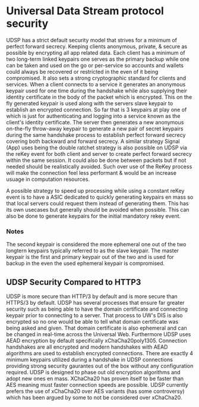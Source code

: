 # Universal Data Stream protocol security

UDSP has a strict default security model that strives for a minimum of perfect forward secrecy. Keeping clients anonymous, private, & secure as possible by encrypting all app related data. Each client has a minimum of two long-term linked keypairs one serves as the primary backup while one can be taken and used on the go or per-service so accounts and wallets could always be recovered or restricted in the even of it being compromised. It also sets a strong cryptographic standard for clients and services. When a client connects to a service it generates an anonymous keypair used for one time during the handshake while also supplying their identity certificate in the body of the packet which is encrypted. This on the fly generated keypair is used along with the servers slave keypair to establish an encrypted connection. So far that is 3 keypairs at play one of which is just for authenticating and logging into a service known as the client's identity certificate. The server then generates a new anonymous on-the-fly throw-away keypair to generate a new pair of secret keypairs during the same handshake process to establish perfect forward secrecy covering both backward and forward secrecy. A similar strategy Signal (App) uses being the double ratchet strategy is also possible on UDSP via the reKey event for both client and server to create perfect forward secrecy within the same session. It could also be done between packets but if not needed should be realistically avoided. Such over use of the ReKey process will make the connection feel less performant & would be an increase usuage in computation resources.

A possible strategy to speed up processing while using a constant reKey event is to have a ASIC dedicated to quickly generating keypairs en mass so that local servers could request them instead of generating them. This has its own usecases but generally should be avoided when possible. This can also be done to generate keypairs for the initial mandatory rekey event.

### Notes

The second keypair is considered the more ephemeral one out of the two longtern keypairs typically referred to as the slave keypair. The master keypair is the first and primary keypair out of the two and is used for backup in the even the used ephemeral keypair is compromised.

## UDSP Security Compared to HTTP3

UDSP is more secure than HTTP/3 by default and is more secure than HTTPS/3 by default. UDSP has several processes that ensure far greater security such as being able to have the domain certificate and connecting keypair prior to connecting to a server. That process to UW's DIS is also encrypted so no one would be able to tell what domain certificate was being asked and given. That domain certificate is also ephemeral and can be changed in real-time across the Universal Web. Furthermore UDSP uses AEAD encryption by default specifically xChaCha20poly1305. Connection handshakes are all encrypted and modern handshakes with AEAD algorithms are used to establish encrypted connections. There are exactly 4 minimum keypairs utilized during a handshake in UDSP connections providing strong security gaurantes out of the box without any configuration required. UDSP is designed to phase out old encryption algorithms and adopt new ones en mass. XChaCha20 has proven itself to be faster than AES meaning must faster connection speeds are possible. UDSP currently prefers the use of xChaCha20 over AES variants (has some controversy) which has been argued by some to not be considered over xChaCha20.
